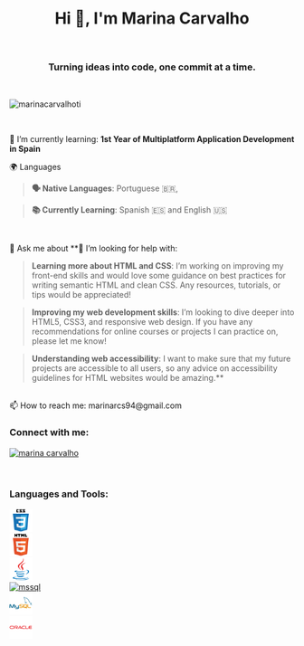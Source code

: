 <h1 align="center">Hi 👋, I'm Marina Carvalho</h1>
<br>
<h3 align="center">Turning ideas into code, one commit at a time.</h3>
<br>
<p align="left"> <img src="https://komarev.com/ghpvc/?username=marinacarvalhoti&label=Profile%20views&color=0e75b6&style=flat" alt="marinacarvalhoti" /> </p>
<br>

🌱 I’m currently learning:    **1st Year of Multiplatform Application Development in Spain**
<br>


🌍 Languages
> **🗣️ Native Languages**: Portuguese 🇧🇷,

> **📚 Currently Learning**: Spanish 🇪🇸 and English 🇺🇸
<br>

💬 Ask me about **🤝 I’m looking for help with: 
> **Learning more about HTML and CSS**: I’m working on improving my front-end skills and would love some guidance on best practices for writing semantic HTML and clean CSS. Any resources, tutorials, or tips would be appreciated!

> **Improving my web development skills**: I’m looking to dive deeper into HTML5, CSS3, and responsive web design. If you have any recommendations for online courses or projects I can practice on, please let me know!

> **Understanding web accessibility**: I want to make sure that my future projects are accessible to all users, so any advice on accessibility guidelines for HTML websites would be amazing.**

<br>
📫 How to reach me: marinarcs94@gmail.com

<h3 align="left">Connect with me:</h3>
<p align="left">
<a href="https://linkedin.com/in/marina carvalho" target="blank"><img align="center" src="https://raw.githubusercontent.com/rahuldkjain/github-profile-readme-generator/master/src/images/icons/Social/linked-in-alt.svg" alt="marina carvalho" height="30" width="40" /></a>
</p>
<br>
<h3 align="left">Languages and Tools:</h3>
<p align="left"> 
  <a href="https://www.w3schools.com/css/" target="_blank" rel="noreferrer"> <img src="https://raw.githubusercontent.com/devicons/devicon/master/icons/css3/css3-original-wordmark.svg" alt="css3" width="40" height="40"/> </a> <br>
  <a href="https://www.w3.org/html/" target="_blank" rel="noreferrer"> <img src="https://raw.githubusercontent.com/devicons/devicon/master/icons/html5/html5-original-wordmark.svg" alt="html5" width="40" height="40"/> </a> <br>
  <a href="https://www.java.com" target="_blank" rel="noreferrer"> <img src="https://raw.githubusercontent.com/devicons/devicon/master/icons/java/java-original.svg" alt="java" width="40" height="40"/> </a> <br>
  <a href="https://www.microsoft.com/en-us/sql-server" target="_blank" rel="noreferrer"> <img src="https://www.svgrepo.com/show/303229/microsoft-sql-server-logo.svg" alt="mssql" width="40" height="40"/> </a> <br>
  <a href="https://www.mysql.com/" target="_blank" rel="noreferrer"> <img src="https://raw.githubusercontent.com/devicons/devicon/master/icons/mysql/mysql-original-wordmark.svg" alt="mysql" width="40" height="40"/> </a> <br>
  <a href="https://www.oracle.com/" target="_blank" rel="noreferrer"> <img src="https://raw.githubusercontent.com/devicons/devicon/master/icons/oracle/oracle-original.svg" alt="oracle" width="40" height="40"/> </a> </p><br>


